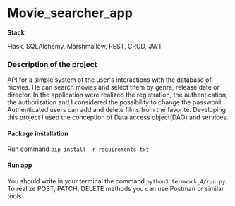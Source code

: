 # **Movie_searcher_app**

**Stack**

Flask, SQLAlchemy, Marshmallow, REST, CRUD, JWT

### **Description of the project**

API for a simple system of the user's interactions with the database of movies. He can search movies and select them by genre, release date or director. In the application were realized the registration, the authentication, the authorization and I considered the possibility to change the password. Authenticated users can add and delete films from the favorite. Developing this project I used the conception of Data access object(DAO) and services.

#### **Package installation**

Run command `pip install -r requirements.txt`

#### **Run app**

You should write in your terminal the command `python3 termwork_4/run.py`. To realize POST, PATCH, DELETE methods you can use Postman or similar tools 








